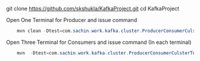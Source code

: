 git clone https://github.com/skshukla/KafkaProject.git
cd KafkaProject

Open One Terminal for Producer and issue command

```java
    mvn clean -Dtest=com.sachin.work.kafka.cluster.ProducerConsumerCulsterTest#runProducerThreads test
```

Open Three Terminal for Consumers and issue command (In each terminal)

```java
    mvn  -Dtest=com.sachin.work.kafka.cluster.ProducerConsumerCulsterTest#runConsumer test
```  

